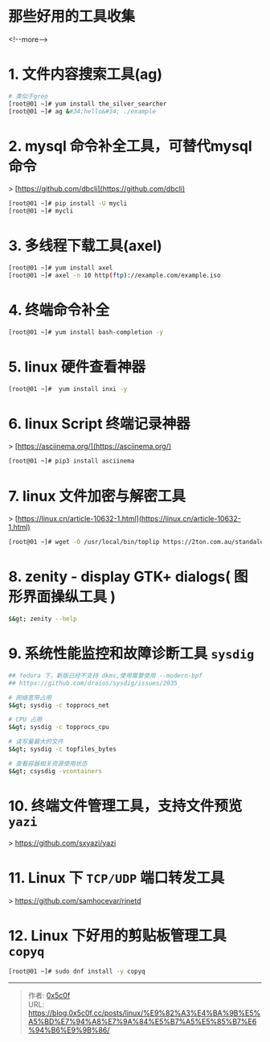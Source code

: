 # 那些好用的工具收集


&lt;!--more--&gt;

# 1. 文件内容搜索工具(ag)
```bash
# 类似于grep
[root@01 ~]# yum install the_silver_searcher 
[root@01 ~]# ag &#34;hello&#34; ./example
```

# 2. mysql 命令补全工具，可替代mysql命令
&gt; [https://github.com/dbcli](https://github.com/dbcli) 
```bash
[root@01 ~]# pip install -U mycli
[root@01 ~]# mycli 
```

# 3. 多线程下载工具(axel)
```bash
[root@01 ~]# yum install axel
[root@01 ~]# axel -n 10 http(ftp)://example.com/example.iso
```
# 4. 终端命令补全
```bash
[root@01 ~]# yum install bash-completion -y 
```
# 5. linux 硬件查看神器
```bash
[root@01 ~]#  yum install inxi -y
```
# 6. linux Script 终端记录神器  
&gt; [https://asciinema.org/](https://asciinema.org/)  
```bash
[root@01 ~]# pip3 install asciinema
```
# 7. linux 文件加密与解密工具 
&gt; [https://linux.cn/article-10632-1.html](https://linux.cn/article-10632-1.html)  
```bash
[root@01 ~]# wget -O /usr/local/bin/toplip https://2ton.com.au/standalone_binaries/toplip &amp;&amp; chmod &#43;x /usr/local/bin/toplip  
```

# 8. zenity - display GTK&#43; dialogs( 图形界面操纵工具 )
```bash
$&gt; zenity --help
```

# 9. 系统性能监控和故障诊断工具 `sysdig` 
```bash
## fedora 下，新版已经不支持 dkms,使用需要使用 --modern-bpf
## https://github.com/draios/sysdig/issues/2035 

# 网络宽带占用 
$&gt; sysdig -c topprocs_net

# CPU 占用
$&gt; sysdig -c topprocs_cpu

# 读写量最大的文件
$&gt; sysdig -c topfiles_bytes

# 查看容器相关资源使用状态 
$&gt; csysdig -vcontainers
```

# 10. 终端文件管理工具，支持文件预览 `yazi` 
&gt; https://github.com/sxyazi/yazi

# 11. Linux 下 `TCP/UDP` 端口转发工具 
&gt; https://github.com/samhocevar/rinetd 

# 12. Linux 下好用的剪贴板管理工具 `copyq`
```bash
[root@01 ~]# sudo dnf install -y copyq
```

---

> 作者: [0x5c0f](https://blog.0x5c0f.cc)  
> URL: https://blog.0x5c0f.cc/posts/linux/%E9%82%A3%E4%BA%9B%E5%A5%BD%E7%94%A8%E7%9A%84%E5%B7%A5%E5%85%B7%E6%94%B6%E9%9B%86/  

